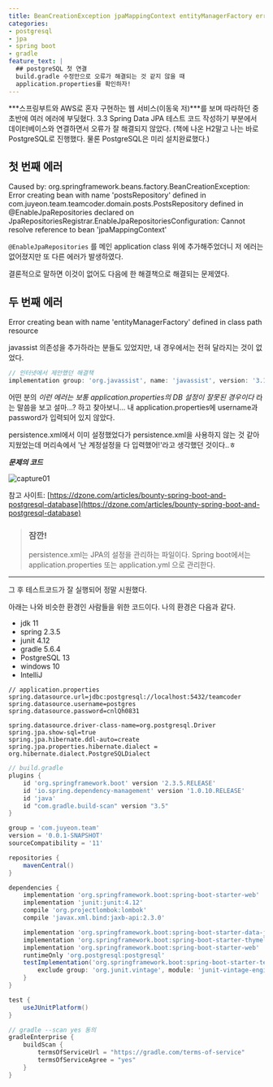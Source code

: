 ```yaml
---
title: BeanCreationException jpaMappingContext entityManagerFactory error(gradle spring boot+JPA+PostgreSQL)
categories:
- postgresql
- jpa
- spring boot
- gradle
feature_text: |
  ## postgreSQL 첫 연결
  build.gradle 수정만으로 오류가 해결되는 것 같지 않을 때
  application.properties를 확인하자!
---
```


***스프링부트와 AWS로 혼자 구현하는 웹 서비스(이동욱 저)***를 보며 따라하던 중 초반에 여러 에러에 부딪혔다.
3.3 Spring Data JPA 테스트 코드 작성하기 부분에서
데이터베이스와 연결하면서 오류가 잘 해결되지 않았다.
(책에 나온 H2말고 나는 바로 PostgreSQL로 진행했다. 물론 PostgreSQL은 미리 설치완료했다.)

## 첫 번째 에러
Caused by: org.springframework.beans.factory.BeanCreationException: Error creating bean with name 'postsRepository' defined in com.juyeon.team.teamcoder.domain.posts.PostsRepository defined in @EnableJpaRepositories declared on JpaRepositoriesRegistrar.EnableJpaRepositoriesConfiguration: Cannot resolve reference to bean 'jpaMappingContext'

`@EnableJpaRepositories`
를 메인 application class 위에 추가해주었더니 저 에러는 없어졌지만 또 다른 에러가 발생하였다.

결론적으로 말하면 이것이 없어도 다음에 한 해결책으로 해결되는 문제였다.

## 두 번째 에러
Error creating bean with name 'entityManagerFactory' defined in class path resource

javassist 의존성을 추가하라는 분들도 있었지만, 내 경우에서는 전혀 달라지는 것이 없었다.

```gradle
// 인터넷에서 제안했던 해결책
implementation group: 'org.javassist', name: 'javassist', version: '3.15.0-GA'
```

어떤 분의 *이런 에러는 보통 application.properties의 DB 설정이 잘못된 경우이다* 라는 말씀을 보고 설마...?
하고 찾아보니... 내 application.properties에 username과 password가 입력되어 있지 않았다.

persistence.xml에서 이미 설정했었다가 persistence.xml을 사용하지 않는 것 같아 지웠었는데
머리속에서 '난 계정설정을 다 입력했어!'라고 생각했던 것이다..ㅎ

***문제의 코드***

![capture01](https://user-images.githubusercontent.com/41712244/98366629-a36da100-2077-11eb-83fd-cca46435e7a3.png)

참고 사이트:
[https://dzone.com/articles/bounty-spring-boot-and-postgresql-database](https://dzone.com/articles/bounty-spring-boot-and-postgresql-database)



> ### 잠깐!
> persistence.xml는 JPA의 설정을 관리하는 파일이다.
> Spring boot에서는 application.properties 또는 application.yml 으로 관리한다.

----

그 후 테스트코드가 잘 실행되어 정말 시원했다.

아래는 나와 비슷한 환경인 사람들을 위한 코드이다.
나의 환경은 다음과 같다.
- jdk 11
- spring 2.3.5
- junit 4.12
- gradle 5.6.4
- PostgreSQL 13
- windows 10
- IntelliJ

```
// application.properties
spring.datasource.url=jdbc:postgresql://localhost:5432/teamcoder
spring.datasource.username=postgres
spring.datasource.password=cnlQh0831

spring.datasource.driver-class-name=org.postgresql.Driver
spring.jpa.show-sql=true
spring.jpa.hibernate.ddl-auto=create
spring.jpa.properties.hibernate.dialect = org.hibernate.dialect.PostgreSQLDialect
```

```gradle
// build.gradle
plugins {
	id 'org.springframework.boot' version '2.3.5.RELEASE'
	id 'io.spring.dependency-management' version '1.0.10.RELEASE'
	id 'java'
	id "com.gradle.build-scan" version "3.5"
}

group = 'com.juyeon.team'
version = '0.0.1-SNAPSHOT'
sourceCompatibility = '11'

repositories {
	mavenCentral()
}

dependencies {
	implementation 'org.springframework.boot:spring-boot-starter-web'
	implementation 'junit:junit:4.12'
	compile 'org.projectlombok:lombok'
	compile 'javax.xml.bind:jaxb-api:2.3.0'

	implementation 'org.springframework.boot:spring-boot-starter-data-jpa'
	implementation 'org.springframework.boot:spring-boot-starter-thymeleaf'
	implementation 'org.springframework.boot:spring-boot-starter-web'
	runtimeOnly 'org.postgresql:postgresql'
	testImplementation('org.springframework.boot:spring-boot-starter-test') {
		exclude group: 'org.junit.vintage', module: 'junit-vintage-engine'
	}
}

test {
	useJUnitPlatform()
}

// gradle --scan yes 동의
gradleEnterprise {
	buildScan {
		termsOfServiceUrl = "https://gradle.com/terms-of-service"
		termsOfServiceAgree = "yes"
	}
}
```